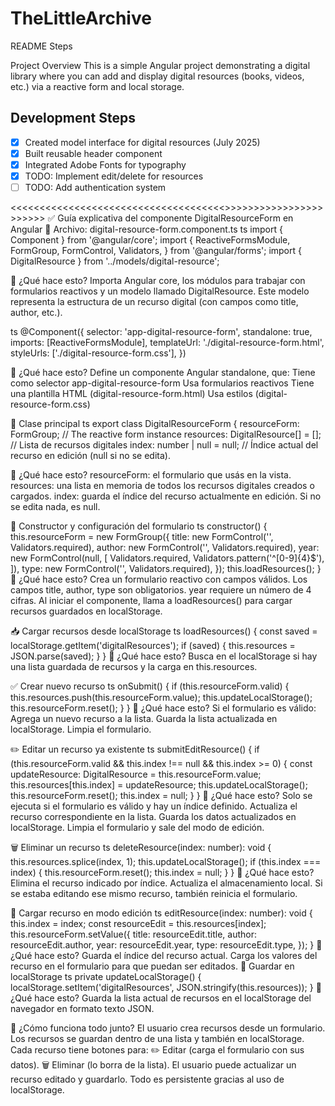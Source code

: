 # TheLittleArchive

 README Steps

Project Overview
This is a simple Angular project demonstrating a digital library where you can add and display digital resources (books, videos, etc.) via a reactive form and local storage.

## Development Steps

- [x] Created model interface for digital resources (July 2025)
- [x] Built reusable header component
- [x] Integrated Adobe Fonts for typography
- [x] TODO: Implement edit/delete for resources
- [ ] TODO: Add authentication system

<<<<<<<<<<<<<<<<<<<<<<<<<<<<<<<<<<<<<>>>>>>>>>>>>>>>>>>>>>>>
✅ Guía explicativa del componente DigitalResourceForm en Angular
📄 Archivo: digital-resource-form.component.ts
ts
import { Component } from '@angular/core';
import {
  ReactiveFormsModule,
  FormGroup,
  FormControl,
  Validators,
} from '@angular/forms';
import { DigitalResource } from '../models/digital-resource';

📌 ¿Qué hace esto?
Importa Angular core, los módulos para trabajar con formularios reactivos y un modelo llamado DigitalResource. 
Este modelo representa la estructura de un recurso digital (con campos como title, author, etc.).

ts
@Component({
  selector: 'app-digital-resource-form',
  standalone: true,
  imports: [ReactiveFormsModule],
  templateUrl: './digital-resource-form.html',
  styleUrls: ['./digital-resource-form.css'],
})

📌 ¿Qué hace esto?
Define un componente Angular standalone, que:
Tiene como selector app-digital-resource-form
Usa formularios reactivos
Tiene una plantilla HTML (digital-resource-form.html)
Usa estilos (digital-resource-form.css)

🧩 Clase principal
ts
export class DigitalResourceForm {
  resourceForm: FormGroup; // The reactive form instance
  resources: DigitalResource[] = []; // Lista de recursos digitales
  index: number | null = null; // Índice actual del recurso en edición (null si no se edita).
  
  📌 ¿Qué hace esto?
resourceForm: el formulario que usás en la vista.
resources: una lista en memoria de todos los recursos digitales creados o cargados.
index: guarda el índice del recurso actualmente en edición. Si no se edita nada, es null.

🔧 Constructor y configuración del formulario
ts
constructor() {
  this.resourceForm = new FormGroup({
    title: new FormControl('', Validators.required),
    author: new FormControl('', Validators.required),
    year: new FormControl(null, [
      Validators.required,
      Validators.pattern('^[0-9]{4}$'),
    ]),
    type: new FormControl('', Validators.required),
  });
  this.loadResources();
}
📌 ¿Qué hace esto?
Crea un formulario reactivo con campos válidos.
Los campos title, author, type son obligatorios.
year requiere un número de 4 cifras.
Al iniciar el componente, llama a loadResources() para cargar recursos guardados en localStorage.

📥 Cargar recursos desde localStorage
ts
loadResources() {
  const saved = localStorage.getItem('digitalResources');
  if (saved) {
    this.resources = JSON.parse(saved);
  }
}
📌 ¿Qué hace esto?
Busca en el localStorage si hay una lista guardada de recursos y la carga en this.resources.

✅ Crear nuevo recurso
ts
onSubmit() {
  if (this.resourceForm.valid) {
    this.resources.push(this.resourceForm.value);
    this.updateLocalStorage();
    this.resourceForm.reset();
  }
}
📌 ¿Qué hace esto?
Si el formulario es válido:
Agrega un nuevo recurso a la lista.
Guarda la lista actualizada en localStorage.
Limpia el formulario.

✏️ Editar un recurso ya existente
ts
submitEditResource() {
  if (this.resourceForm.valid && this.index !== null && this.index >= 0) {
    const updateResource: DigitalResource = this.resourceForm.value;
    this.resources[this.index] = updateResource;
    this.updateLocalStorage();
    this.resourceForm.reset();
    this.index = null;
  }
}
📌 ¿Qué hace esto?
Solo se ejecuta si el formulario es válido y hay un índice definido.
Actualiza el recurso correspondiente en la lista.
Guarda los datos actualizados en localStorage.
Limpia el formulario y sale del modo de edición.

🗑️ Eliminar un recurso
ts
deleteResource(index: number): void {
  this.resources.splice(index, 1);
  this.updateLocalStorage();
  if (this.index === index) {
    this.resourceForm.reset();
    this.index = null;
  }
}
📌 ¿Qué hace esto?
Elimina el recurso indicado por índice.
Actualiza el almacenamiento local.
Si se estaba editando ese mismo recurso, también reinicia el formulario.

🔄 Cargar recurso en modo edición
ts
editResource(index: number): void {
  this.index = index;
  const resourceEdit = this.resources[index];
  this.resourceForm.setValue({
    title: resourceEdit.title,
    author: resourceEdit.author,
    year: resourceEdit.year,
    type: resourceEdit.type,
  });
}
📌 ¿Qué hace esto?
Guarda el índice del recurso actual.
Carga los valores del recurso en el formulario para que puedan ser editados.
💾 Guardar en localStorage
ts
private updateLocalStorage() {
  localStorage.setItem('digitalResources', JSON.stringify(this.resources));
}
📌 ¿Qué hace esto?
Guarda la lista actual de recursos en el localStorage del navegador en formato texto JSON.

📌 ¿Cómo funciona todo junto?
El usuario crea recursos desde un formulario.
Los recursos se guardan dentro de una lista y también en localStorage.
Cada recurso tiene botones para:
✏️ Editar (carga el formulario con sus datos).
🗑️ Eliminar (lo borra de la lista).
El usuario puede actualizar un recurso editado y guardarlo.
Todo es persistente gracias al uso de localStorage.



